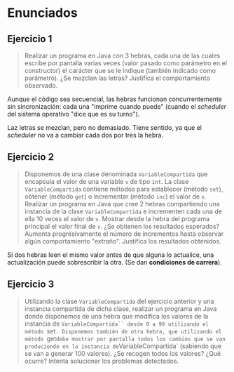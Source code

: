 # Enunciados

## Ejercicio 1
> Realizar un programa en Java con 3 hebras, cada una de las cuales escribe por
> pantalla varias veces (valor pasado como parámetro en el constructor) el carácter
> que se le indique (también indicado como parámetro). ¿Se mezclan las letras?
> Justifica el comportamiento observado.

Aunque el código sea secuencial, las hebras funcionan concurrentemente sin
sincronización: cada una "imprime cuando puede" (cuando el _scheduler_ del sistema operativo
"dice que es su turno").

Laz letras se mezclan, pero no demasiado. Tiene sentido, ya que el _scheduler_ no va a cambiar
cada dos por tres la hebra.

## Ejercicio 2
> Disponemos de una clase denominada `VariableCompartida` que encapsula el
> valor de una variable `v` de tipo `int`. La clase `VariableCompartida` contiene
> métodos para establecer (método `set`), obtener (método `get`) o incrementar
> (método `inc`) el valor de `v`. Realizar un programa en Java que cree 2 hebras
> compartiendo una instancia de la clase `VariableCompartida` e incrementen
> cada una de ella 10 veces el valor de `v`. Mostrar desde la hebra del programa
> principal el valor final de `v`. ¿Se obtienen los resultados esperados? Aumenta
> progresivamente el número de incrementos hasta observar algún
> comportamiento "extraño". Justifica los resultados obtenidos.

Si dos hebras leen el mismo valor antes de que alguna lo actualice, una actualización puede sobrescribir la otra. (Se dan **condiciones de carrera**).

## Ejercicio 3
> Utilizando la clase `VariableCompartida` del ejercicio anterior y una instancia
> compartida de dicha clase, realizar un programa en Java donde disponemos de
> una hebra que modifica los valores de la instancia de `VariableCompartida``
> desde 0 a 99 utilizando el método `set`. Disponemos también de otra hebra, que
> utilizando el método `get` debe mostrar por pantalla todos los cambios que se van
> produciendo en la instancia de `VariableCompartida` (sabiendo que se van a
> generar 100 valores). ¿Se recogen todos los valores? ¿Qué ocurre? Intenta
> solucionar los problemas detectados.



